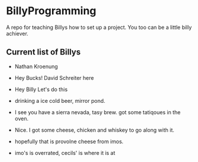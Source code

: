 # BillyProgramming
A repo for teaching Billys how to set up a project.
You too can be a little billy achiever.

## Current list of Billys

- Nathan Kroenung

- Hey Bucks! David Schreiter here 
                                  
- Hey Billy Let's do this

- drinking a ice cold beer, mirror pond.

- I see you have a sierra nevada, tasy brew. got some tatiqoues in the oven.

- Nice. I got some cheese, chicken and whiskey to go along with it.

- hopefully that is provolne cheese from imos.

- imo's is overrated, cecils' is where it is at